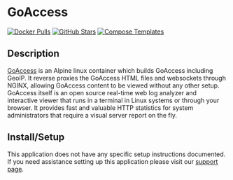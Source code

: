 # GoAccess

[![Docker Pulls](https://img.shields.io/docker/pulls/gregyankovoy/goaccess?style=flat-square&color=607D8B&label=docker%20pulls&logo=docker)](https://hub.docker.com/r/gregyankovoy/goaccess)
[![GitHub Stars](https://img.shields.io/github/stars/GregYankovoy/docker-goaccess?style=flat-square&color=607D8B&label=github%20stars&logo=github)](https://github.com/GregYankovoy/docker-goaccess)
[![Compose Templates](https://img.shields.io/static/v1?style=flat-square&color=607D8B&label=compose&message=templates)](https://github.com/GhostWriters/DockSTARTer/tree/master/compose/.apps/goaccess)

## Description

[GoAccess](https://goaccess.io/) is an Alpine linux container which builds
GoAccess including GeoIP. It reverse proxies the GoAccess HTML files and
websockets through NGINX, allowing GoAccess content to be viewed without any
other setup. GoAccess itself is an open source real-time web log analyzer and
interactive viewer that runs in a terminal in Linux systems or through your
browser. It provides fast and valuable HTTP statistics for system administrators
that require a visual server report on the fly.

## Install/Setup

This application does not have any specific setup instructions documented. If
you need assistance setting up this application please visit our
[support page](https://dockstarter.com/basics/support/).
